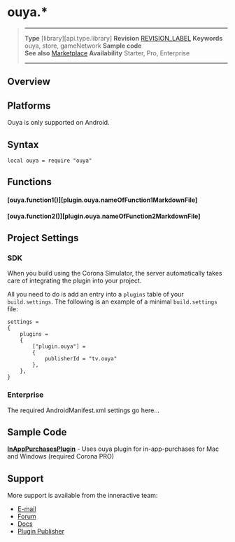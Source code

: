 # ouya.*

> --------------------- ------------------------------------------------------------------------------------------
> __Type__              [library][api.type.library]
> __Revision__          [REVISION_LABEL](REVISION_URL)
> __Keywords__          ouya, store, gameNetwork
> __Sample code__       
> __See also__          [Marketplace](http://www.coronalabs.com/store/plugin)
> __Availability__      Starter, Pro, Enterprise
> --------------------- ------------------------------------------------------------------------------------------

## Overview


## Platforms

Ouya is only supported on Android.

## Syntax

	local ouya = require "ouya"

## Functions

#### [ouya.function1()][plugin.ouya.nameOfFunction1MarkdownFile]

#### [ouya.function2()][plugin.ouya.nameOfFunction2MarkdownFile]

## Project Settings

### SDK

When you build using the Corona Simulator, the server automatically takes care of integrating the plugin into your project. 

All you need to do is add an entry into a `plugins` table of your `build.settings`. The following is an example of a minimal `build.settings` file:

``````
settings =
{
	plugins =
	{
		["plugin.ouya"] =
		{
			publisherId = "tv.ouya"
		},
	},		
}
``````

### Enterprise

The required AndroidManifest.xml settings go here...

## Sample Code

<a target=_blank href="https://github.com/ouya/ouya-sdk-examples/tree/master/Corona/Submission/ouya/samples/InAppPurchasesPlugin"><b>InAppPurchasesPlugin</b></a> - Uses ouya plugin for in-app-purchases for Mac and Windows (required Corona PRO)

## Support

More support is available from the inneractive team:

* [E-mail](mailto:tim@tagenigma.com)
* [Forum](http://forums.ouya.tv/categories/corona-on-ouya)
* [Docs](https://devs.ouya.tv/developers/docs/corona)
* [Plugin Publisher](http://www.ouya.tv)
